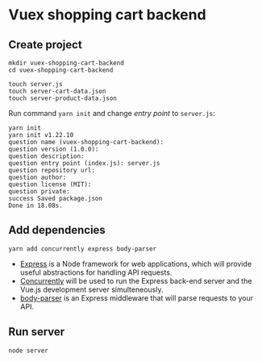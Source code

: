 # Vuex shopping cart backend
## Create project
```
mkdir vuex-shopping-cart-backend
cd vuex-shopping-cart-backend 
```

```
touch server.js
touch server-cart-data.json
touch server-product-data.json
```

Run command `yarn init` and change *entry point* to `server.js`:
```
yarn init
yarn init v1.22.10
question name (vuex-shopping-cart-backend): 
question version (1.0.0): 
question description: 
question entry point (index.js): server.js
question repository url: 
question author: 
question license (MIT): 
question private: 
success Saved package.json
Done in 18.08s.
```

## Add dependencies
```
yarn add concurrently express body-parser
```
- [Express](https://expressjs.com/) is a Node framework for web applications, which will provide useful abstractions for handling API requests. 
- [Concurrently](https://www.npmjs.com/package/concurrently) will be used to run the Express back-end server and the Vue.js development server simulteneously. 
- [body-parser](https://www.npmjs.com/package/body-parser) is an Express middleware that will parse requests to your API.

## Run server
```
node server
```
